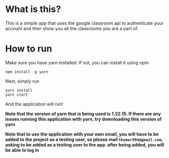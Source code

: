 # What is this?

This is a simple app that uses the google classroom api to authenticate your account and then show you all the classrooms you are a part of.

# How to run

Make sure you have yarn installed. If not, you can install it using npm

```shell
npm install -g yarn
```

Next, simply run

```shell
yarn install
yarn start
```

And the application will run!

**Note that the version of yarn that is being used is 1.22.15. If there are any issues running this application with yarn, try downloading this version of yarn**


**Note that to use the application with your own email, you will have to be added to the project as a testing user, so please mail `tkumar994@gmail.com`, asking to be added as a testing user to the app. after being added, you will be able to log in**

